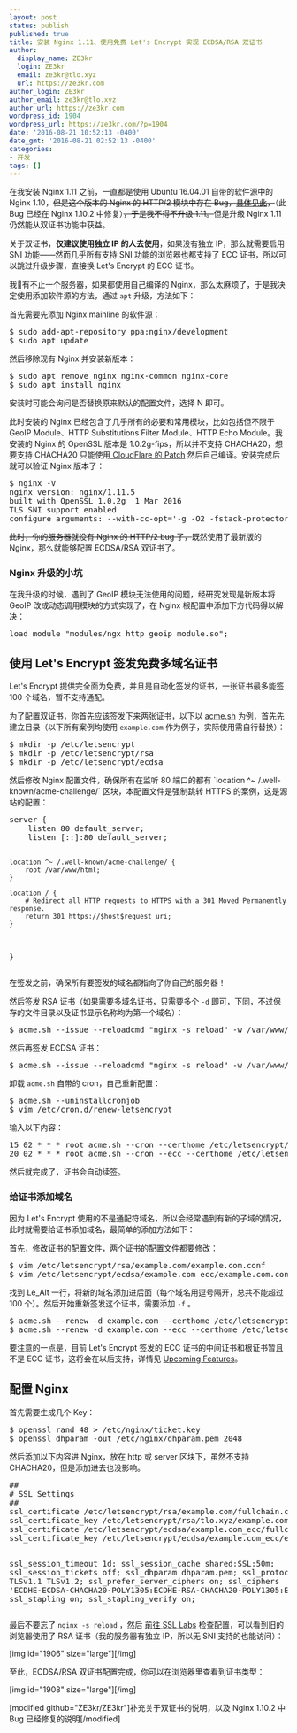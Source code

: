 ```yaml
---
layout: post
status: publish
published: true
title: 安装 Nginx 1.11、使用免费 Let's Encrypt 实现 ECDSA/RSA 双证书
author:
  display_name: ZE3kr
  login: ZE3kr
  email: ze3kr@tlo.xyz
  url: https://ze3kr.com
author_login: ZE3kr
author_email: ze3kr@tlo.xyz
author_url: https://ze3kr.com
wordpress_id: 1904
wordpress_url: https://ze3kr.com/?p=1904
date: '2016-08-21 10:52:13 -0400'
date_gmt: '2016-08-21 02:52:13 -0400'
categories:
- 开发
tags: []
---
```

<p>在我安装 Nginx 1.11 之前，一直都是使用 Ubuntu 16.04.01 自带的软件源中的 Nginx 1.10，<del>但是这个版本的 Nginx 的 HTTP/2 模块中存在 Bug，<a href="https://imququ.com/post/nginx-http2-post-bug.html" target="_blank">具体见此</a>，</del>（此 Bug 已经在 Nginx 1.10.2 中修复）<del>，于是我不得不升级 1.11。</del>但是升级 Nginx 1.11 仍然能从双证书功能中获益。<br />
<!--more--></p>
<p>关于双证书，<strong>仅建议使用独立 IP 的人去使用</strong>，如果没有独立 IP，那么就需要启用 SNI 功能——然而几乎所有支持 SNI 功能的浏览器也都支持了 ECC 证书，所以可以跳过升级步骤，直接换 Let's Encrypt 的 ECC 证书。</p>
<p>我有不止一个服务器，如果都使用自己编译的 Nginx，那么太麻烦了，于是我决定使用添加软件源的方法，通过 <code>apt</code> 升级，方法如下：</p>
<p>首先需要先添加 Nginx mainline 的软件源：</p>
<pre class="lang:sh decode:true">$ sudo add-apt-repository ppa:nginx/development
$ sudo apt update</pre>
<p>然后移除现有 Nginx 并安装新版本：</p>
<pre class="lang:sh decode:true">$ sudo apt remove nginx nginx-common nginx-core
$ sudo apt install nginx</pre>
<p>安装时可能会询问是否替换原来默认的配置文件，选择 N 即可。</p>
<p>此时安装的 Nginx 已经包含了几乎所有的必要和常用模块，比如包括但不限于 GeoIP Module、HTTP Substitutions Filter Module、HTTP Echo Module。我安装的 Nginx 的 OpenSSL 版本是 1.0.2g-fips，所以并不支持 CHACHA20，想要支持 CHACHA20 只能使用<a href="https://github.com/cloudflare/sslconfig" target="_blank"> CloudFlare 的 Patch</a> 然后自己编译。安装完成后就可以验证 Nginx 版本了：</p>
<pre class="lang:sh decode:true">$ nginx -V
nginx version: nginx/1.11.5
built with OpenSSL 1.0.2g  1 Mar 2016
TLS SNI support enabled
configure arguments: --with-cc-opt='-g -O2 -fstack-protector-strong -Wformat -Werror=format-security -Wdate-time -D_FORTIFY_SOURCE=2' --with-ld-opt='-Wl,-Bsymbolic-functions -Wl,-z,relro -Wl,-z,now' --prefix=/usr/share/nginx --conf-path=/etc/nginx/nginx.conf --http-log-path=/var/log/nginx/access.log --error-log-path=/var/log/nginx/error.log --lock-path=/var/lock/nginx.lock --pid-path=/run/nginx.pid --modules-path=/usr/lib/nginx/modules --http-client-body-temp-path=/var/lib/nginx/body --http-fastcgi-temp-path=/var/lib/nginx/fastcgi --http-proxy-temp-path=/var/lib/nginx/proxy --http-scgi-temp-path=/var/lib/nginx/scgi --http-uwsgi-temp-path=/var/lib/nginx/uwsgi --with-debug --with-pcre-jit --with-ipv6 --with-http_ssl_module --with-http_stub_status_module --with-http_realip_module --with-http_auth_request_module --with-http_v2_module --with-http_dav_module --with-http_slice_module --with-threads --with-http_addition_module --with-http_geoip_module=dynamic --with-http_gunzip_module --with-http_gzip_static_module --with-http_image_filter_module=dynamic --with-http_sub_module --with-http_xslt_module=dynamic --with-stream=dynamic --with-stream_ssl_module --with-mail=dynamic --with-mail_ssl_module --add-dynamic-module=/build/nginx-bz8zMQ/nginx-1.11.5/debian/modules/nginx-auth-pam --add-module=/build/nginx-bz8zMQ/nginx-1.11.5/debian/modules/nginx-dav-ext-module --add-dynamic-module=/build/nginx-bz8zMQ/nginx-1.11.5/debian/modules/nginx-echo --add-dynamic-module=/build/nginx-bz8zMQ/nginx-1.11.5/debian/modules/nginx-upstream-fair --add-dynamic-module=/build/nginx-bz8zMQ/nginx-1.11.5/debian/modules/ngx_http_substitutions_filter_module</pre>
<p><del>此时，你的服务器就没有 Nginx 的 HTTP/2 bug 了，</del>既然使用了最新版的 Nginx，那么就能够配置 ECDSA/RSA 双证书了。</p>
<h3>Nginx 升级的小坑</h3>
<p>在我升级的时候，遇到了 GeoIP 模块无法使用的问题，经研究发现是新版本将 GeoIP 改成动态调用模块的方式实现了，在 Nginx 根配置中添加下方代码得以解决：</p>
<pre class="lang:ini decode:true">load_module "modules/ngx_http_geoip_module.so";</pre>
<h2>使用 Let's Encrypt 签发免费多域名证书</h2>
<p>Let's Encrypt 提供完全面为免费，并且是自动化签发的证书，一张证书最多能签 100 个域名，暂不支持通配。</p>
<p>为了配置双证书，你首先应该签发下来两张证书，以下以 <a href="https://github.com/Neilpang/acme.sh" target="_blank">acme.sh</a> 为例，首先先建立目录（以下所有案例均使用 <code>example.com</code> 作为例子，实际使用需自行替换）：</p>
<pre class="lang:sh decode:true">$ mkdir -p /etc/letsencrypt
$ mkdir -p /etc/letsencrypt/rsa
$ mkdir -p /etc/letsencrypt/ecdsa</pre>
<p>然后修改 Nginx 配置文件，确保所有在监听 80 端口的都有 `location ^~ /.well-known/acme-challenge/` 区块，本配置文件是强制跳转 HTTPS 的案例，这是源站的配置：</p>
<pre class="lang:ini decode:true">server {
	listen 80 default_server;
	listen [::]:80 default_server;

	location ^~ /.well-known/acme-challenge/ {
		root /var/www/html;
	}

	location / {
		# Redirect all HTTP requests to HTTPS with a 301 Moved Permanently response.
		return 301 https://$host$request_uri;
	}
}</pre>
<p>在签发之前，确保所有要签发的域名都指向了你自己的服务器！</p>
<p>然后签发 RSA 证书（如果需要多域名证书，只需要多个 <code>-d</code> 即可，下同，不过保存的文件目录以及证书显示名称均为第一个域名）：</p>
<pre class="lang:sh decode:true">$ acme.sh --issue --reloadcmd "nginx -s reload" -w /var/www/html -d example.com --certhome /etc/letsencrypt/rsa
</pre>
<p>然后再签发 ECDSA 证书：</p>
<pre class="lang:sh decode:true">$ acme.sh --issue --reloadcmd "nginx -s reload" -w /var/www/html -d example.com -k ec-256 --certhome /etc/letsencrypt/ecdsa</pre>
<p>卸载 <code>acme.sh</code> 自带的 cron，自己重新配置：</p>
<pre class="lang:sh decode:true">$ acme.sh --uninstallcronjob
$ vim /etc/cron.d/renew-letsencrypt</pre>
<p>输入以下内容：</p>
<pre class="lang:sh decode:true">15 02 * * * root acme.sh --cron --certhome /etc/letsencrypt/rsa
20 02 * * * root acme.sh --cron --ecc --certhome /etc/letsencrypt/ecdsa</pre>
<p>然后就完成了，证书会自动续签。</p>
<h3>给证书添加域名</h3>
<p>因为 Let's Encrypt 使用的不是通配符域名，所以会经常遇到有新的子域的情况，此时就需要给证书添加域名，最简单的添加方法如下：</p>
<p>首先，修改证书的配置文件，两个证书的配置文件都要修改：</p>
<pre class="lang:sh decode:true">$ vim /etc/letsencrypt/rsa/example.com/example.com.conf
$ vim /etc/letsencrypt/ecdsa/example.com_ecc/example.com.conf</pre>
<p>找到 Le_Alt 一行，将新的域名添加进后面（每个域名用逗号隔开，总共不能超过 100 个）。然后开始重新签发这个证书，需要添加 <code>-f</code> 。</p>
<pre class="lang:sh decode:true">$ acme.sh --renew -d example.com --certhome /etc/letsencrypt/rsa -f
$ acme.sh --renew -d example.com --ecc --certhome /etc/letsencrypt/ecdsa -f
</pre>
<p>要注意的一点是，目前 Let's Encrypt 签发的 ECC 证书的中间证书和根证书暂且不是 ECC 证书，这将会在以后支持，详情见 <a href="https://letsencrypt.org/upcoming-features/#ecdsa-intermediates" target="_blank">Upcoming Features</a>。</p>
<h2>配置 Nginx</h2>
<p>首先需要生成几个 Key：</p>
<pre class="lang:sh decode:true">$ openssl rand 48 &gt; /etc/nginx/ticket.key
$ openssl dhparam -out /etc/nginx/dhparam.pem 2048</pre>
<p>然后添加以下内容进 Nginx，放在 http 或 server 区块下，虽然不支持 CHACHA20，但是添加进去也没影响。</p>
<pre class="lang:ini decode:true">##
# SSL Settings
##
ssl_certificate /etc/letsencrypt/rsa/example.com/fullchain.cer;
ssl_certificate_key /etc/letsencrypt/rsa/tlo.xyz/example.com.key;
ssl_certificate /etc/letsencrypt/ecdsa/example.com_ecc/fullchain.cer;
ssl_certificate_key /etc/letsencrypt/ecdsa/example.com_ecc/example.com.key;

ssl_session_timeout 1d;
ssl_session_cache shared:SSL:50m;
ssl_session_tickets off;
ssl_dhparam dhparam.pem;
ssl_protocols TLSv1 TLSv1.1 TLSv1.2;
ssl_prefer_server_ciphers on;
ssl_ciphers 'ECDHE-ECDSA-CHACHA20-POLY1305:ECDHE-RSA-CHACHA20-POLY1305:ECDHE-ECDSA-AES128-GCM-SHA256:ECDHE-RSA-AES128-GCM-SHA256:ECDHE-ECDSA-AES256-GCM-SHA384:ECDHE-RSA-AES256-GCM-SHA384:DHE-RSA-AES128-GCM-SHA256:DHE-RSA-AES256-GCM-SHA384:ECDHE-ECDSA-AES128-SHA256:ECDHE-RSA-AES128-SHA256:ECDHE-ECDSA-AES128-SHA:ECDHE-RSA-AES256-SHA384:ECDHE-RSA-AES128-SHA:ECDHE-ECDSA-AES256-SHA384:ECDHE-ECDSA-AES256-SHA:ECDHE-RSA-AES256-SHA:DHE-RSA-AES128-SHA256:DHE-RSA-AES128-SHA:DHE-RSA-AES256-SHA256:DHE-RSA-AES256-SHA:ECDHE-ECDSA-DES-CBC3-SHA:ECDHE-RSA-DES-CBC3-SHA:EDH-RSA-DES-CBC3-SHA:AES128-GCM-SHA256:AES256-GCM-SHA384:AES128-SHA256:AES256-SHA256:AES128-SHA:AES256-SHA:DES-CBC3-SHA:!DSS';
ssl_stapling on;
ssl_stapling_verify on;</pre>
<p>最后不要忘了 <code>nginx -s reload</code> ，然后 <a href="https://www.ssllabs.com/ssltest/index.html" target="_blank">前往 SSL Labs</a> 检查配置，可以看到旧的浏览器使用了 RSA 证书（我的服务器有独立 IP，所以无 SNI 支持的也能访问）：</p>
<p>[img id="1906" size="large"][/img]</p>
<p>至此，ECDSA/RSA 双证书配置完成，你可以在浏览器里查看到证书类型：</p>
<p>[img id="1908" size="large"][/img]</p>
<p>[modified github="ZE3kr/ZE3kr"]补充关于双证书的说明，以及 Nginx 1.10.2 中 Bug 已经修复的说明[/modified]</p>
